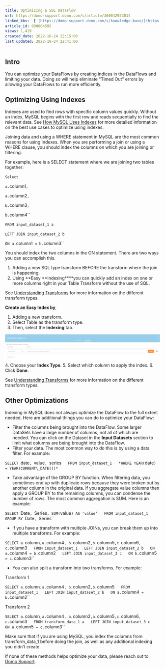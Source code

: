 ```yaml
---
title: Optimizing a SQL DataFlow
url: https://domo-support.domo.com/s/article/360042923014
linked_kbs:  ['[https://domo-support.domo.com/s/knowledge-base/](https://domo-support.domo.com/s/knowledge-base/)', '[https://domo-support.domo.com/s/](https://domo-support.domo.com/s/)', '[https://domo-support.domo.com/s/topic/0TO5w000000ZamzGAC](https://domo-support.domo.com/s/topic/0TO5w000000ZamzGAC)', '[https://domo-support.domo.com/s/topic/0TO5w000000Zao9GAC](https://domo-support.domo.com/s/topic/0TO5w000000Zao9GAC)', '[https://domo-support.domo.com/s/article/360042923014](https://domo-support.domo.com/s/article/360042923014)', '[https://domo-support.domo.com/s/article/360042922994](https://domo-support.domo.com/s/article/360042922994)', '[https://domo-support.domo.com/s/article/360042922874](https://domo-support.domo.com/s/article/360042922874)', '[https://domo-support.domo.com/s/topic/0TO5w000000Zao9GAC/sql-dataflows](https://domo-support.domo.com/s/topic/0TO5w000000Zao9GAC/sql-dataflows)', '[https://domo-support.domo.com/s/article/360043429933](https://domo-support.domo.com/s/article/360043429933)', '[https://domo-support.domo.com/s/article/360043429953](https://domo-support.domo.com/s/article/360043429953)', '[https://domo-support.domo.com/s/article/360042925494](https://domo-support.domo.com/s/article/360042925494)', '[https://domo-support.domo.com/s/article/360043429913](https://domo-support.domo.com/s/article/360043429913)', '[https://domo-support.domo.com/s/article/4408174643607](https://domo-support.domo.com/s/article/4408174643607)', '[https://domo-support.domo.com/s/login/](https://domo-support.domo.com/s/login/)']
article_id: 000004595
views: 1,419
created_date: 2022-10-24 22:15:00
last updated: 2022-10-24 22:41:00
---
```




Intro
-----


You can optimize your DataFlows by creating indices in the DataFlows and limiting your data. Doing so will help eliminate "Timed Out" errors by allowing your DataFlows to run more efficiently.


Optimizing Using Indexes
------------------------


Indexes are used to find rows with specific column values quickly. Without an index, MySQL begins with the first row and reads sequentially to find the relevant data. See [How MySQL Uses Indexes](/s/article/360042923014 "Optimizing an SQL DataFlow") for more detailed information on the best use cases to optimize using indexes.


Joining data and using a WHERE statement in MySQL are the most common reasons for using indexes. When you are performing a join or using a WHERE clause, you should index the columns on which you are joining or filtering.


For example, here is a SELECT statement where we are joining two tables together:


`Select` 


`a.`column1`,` 


`a.`column2`,` 


`b.`column3`,` 


`b.`column4``


`FROM input_dataset_1 a`


`LEFT JOIN input_dataset_2 b`


`ON a.`column1` = b.`column3``


You should index the two columns in the ON statement. There are two ways you can accomplish this.


1. Adding a new SQL type transform BEFORE the transform where the join is happening.
2. Using **Easy **Indexing****you can quickly add an index on one or more columns right in your Table Transform without the use of SQL.


See [Understanding Transforms](/s/article/360042922994 "Creating an SQL DataFlow") for more information on the different transform types.


****Create an Easy Index by****,


1. Adding a new transform.
2. Select Table as the transform type.
3. Then, select the ****Indexing**** tab.   
  
![MySQL_Indexing.png](MySQL_Indexing.png)
4. Choose your ****Index Type****.
5. Select which column to apply the index.
6. Click ****Done****.


See [Understanding Transforms](/s/article/360042922994 "Creating an SQL DataFlow") for more information on the different transform types. 


Other Optimizations
-------------------


Indexing in MySQL does not always optimize the DataFlow to the full extent needed. Here are additional things you can do to optimize your DataFlow:


* Filter the columns being brought into the DataFlow. Some larger DataSets have a large number of columns, not all of which are needed. You can click on the Dataset in the **Input Datasets** section to limit what columns are being brought into the DataFlow.
* Filter your data. The most common way to do this is by using a data filter. For example:  
   
 `SELECT `date`, `value`, `series`  
 FROM input_dataset_1  
 *WHERE YEAR(`date`) = YEAR(CURRENT\_DATE())*`
* Take advantage of the GROUP BY function. When filtering data, you sometimes end up with duplicate rows because they were broken out by another column in the original data. If you aggregate value columns then apply a GROUP BY to the remaining columns, you can condense the number of rows. The most common aggregation is SUM. Here is an example:  
   
 `SELECT `Date`, `Series`, SUM(`value`) AS ‘value’  
 FROM input_dataset_1  
 GROUP BY `Date`, `Series``
* If you have a transform with multiple JOINs, you can break them up into multiple transforms. For example:  
   
 `SELECT a.`column`,a.`column4`, b.`column2`,b.`column5`,c.`column6`, c.`column3`  
 FROM input_dataset_1  
 LEFT JOIN input_dataset_2 b  
 ON a.`column4` = b.`column2`  
 LEFT JOIN input_dataset_3 c  
 ON b.`column5` = c.`column3``
* You can also split a transform into two transforms. For example:  
   
 Transform 1  
   
 `SELECT a.`column`,a.`column4`, b.`column2`,b.`column5`  
 FROM input_dataset_1  
 LEFT JOIN input_dataset_2 b  
 ON a.`column4` = b.`column2``  
   
 Transform 2  
   
 `SELECT a.`column`,a.`column4`, a.`column2`,a.`column5`,c.`column6`, c.`column3`  
 FROM transform_data_1 a  
 LEFT JOIN input_dataset_3 c  
 ON a.`column5` = c.`column3``


Make sure that if you are using MySQL, you index the columns from transform\_data\_1 before doing the join, as well as any additional indexing you didn't create. 


If none of these methods helps optimize your data, please reach out to [Domo Support](/s/article/360042922874). 

